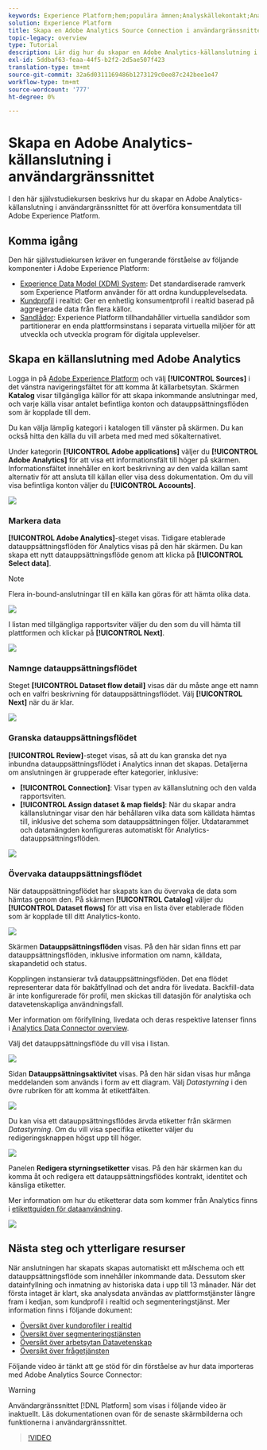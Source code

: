 ```yaml
---
keywords: Experience Platform;hem;populära ämnen;Analyskällekontakt;Analyskontakt;Analyskälla;Analytics
solution: Experience Platform
title: Skapa en Adobe Analytics Source Connection i användargränssnittet
topic-legacy: overview
type: Tutorial
description: Lär dig hur du skapar en Adobe Analytics-källanslutning i användargränssnittet för att överföra konsumentdata till Adobe Experience Platform.
exl-id: 5ddbaf63-feaa-44f5-b2f2-2d5ae507f423
translation-type: tm+mt
source-git-commit: 32a6d0311169486b1273129c0ee87c242bee1e47
workflow-type: tm+mt
source-wordcount: '777'
ht-degree: 0%

---
```


# Skapa en Adobe Analytics-källanslutning i användargränssnittet

I den här självstudiekursen beskrivs hur du skapar en Adobe Analytics-källanslutning i användargränssnittet för att överföra konsumentdata till Adobe Experience Platform.

## Komma igång

Den här självstudiekursen kräver en fungerande förståelse av följande komponenter i Adobe Experience Platform:

* [Experience Data Model (XDM) System](../../../../../xdm/home.md): Det standardiserade ramverk som Experience Platform använder för att ordna kundupplevelsedata.
* [Kundprofil](../../../../../profile/home.md) i realtid: Ger en enhetlig konsumentprofil i realtid baserad på aggregerade data från flera källor.
* [Sandlådor](../../../../../sandboxes/home.md): Experience Platform tillhandahåller virtuella sandlådor som partitionerar en enda plattformsinstans i separata virtuella miljöer för att utveckla och utveckla program för digitala upplevelser.

## Skapa en källanslutning med Adobe Analytics

Logga in på [Adobe Experience Platform](https://platform.adobe.com) och välj **[!UICONTROL Sources]** i det vänstra navigeringsfältet för att komma åt källarbetsytan. Skärmen **Katalog** visar tillgängliga källor för att skapa inkommande anslutningar med, och varje källa visar antalet befintliga konton och datauppsättningsflöden som är kopplade till dem.

Du kan välja lämplig kategori i katalogen till vänster på skärmen. Du kan också hitta den källa du vill arbeta med med med sökalternativet.

Under kategorin **[!UICONTROL Adobe applications]** väljer du **[!UICONTROL Adobe Analytics]** för att visa ett informationsfält till höger på skärmen. Informationsfältet innehåller en kort beskrivning av den valda källan samt alternativ för att ansluta till källan eller visa dess dokumentation. Om du vill visa befintliga konton väljer du **[!UICONTROL Accounts]**.

![](../../../../images/tutorials/create/analytics/catalog.png)

### Markera data

**[!UICONTROL Adobe Analytics]**-steget visas. Tidigare etablerade datauppsättningsflöden för Analytics visas på den här skärmen. Du kan skapa ett nytt datauppsättningsflöde genom att klicka på **[!UICONTROL Select data]**.

>[!NOTE]
>
>Flera in-bound-anslutningar till en källa kan göras för att hämta olika data.

![](../../../../images/tutorials/create/analytics/dataset-flows.png)

<!---Analytics report suites can be configured for one sandbox at a time. To import the same report suite into a different sandbox, the dataset flow will have to be deleted and instantiated again via configuration for a different sandbox.--->

I listan med tillgängliga rapportsviter väljer du den som du vill hämta till plattformen och klickar på **[!UICONTROL Next]**.

![](../../../../images/tutorials/create/analytics/select-data.png)

### Namnge datauppsättningsflödet

Steget **[!UICONTROL Dataset flow detail]** visas där du måste ange ett namn och en valfri beskrivning för datauppsättningsflödet. Välj **[!UICONTROL Next]** när du är klar.

![](../../../../images/tutorials/create/analytics/dataset-flow-detail.png)

### Granska datauppsättningsflödet

**[!UICONTROL Review]**-steget visas, så att du kan granska det nya inbundna datauppsättningsflödet i Analytics innan det skapas. Detaljerna om anslutningen är grupperade efter kategorier, inklusive:

* **[!UICONTROL Connection]**: Visar typen av källanslutning och den valda rapportsviten.
* **[!UICONTROL Assign dataset & map fields]**: När du skapar andra källanslutningar visar den här behållaren vilka data som källdata hämtas till, inklusive det schema som datauppsättningen följer. Utdatarammet och datamängden konfigureras automatiskt för Analytics-datauppsättningsflöden.

![](../../../../images/tutorials/create/analytics/review.png)

### Övervaka datauppsättningsflödet

När datauppsättningsflödet har skapats kan du övervaka de data som hämtas genom den. På skärmen **[!UICONTROL Catalog]** väljer du **[!UICONTROL Dataset flows]** för att visa en lista över etablerade flöden som är kopplade till ditt Analytics-konto.

![](../../../../images/tutorials/create/analytics/catalog-dataset-flows.png)

Skärmen **Datauppsättningsflöden** visas. På den här sidan finns ett par datauppsättningsflöden, inklusive information om namn, källdata, skapandetid och status.

Kopplingen instansierar två datauppsättningsflöden. Det ena flödet representerar data för bakåtfyllnad och det andra för livedata. Backfill-data är inte konfigurerade för profil, men skickas till datasjön för analytiska och datavetenskapliga användningsfall.

Mer information om förifyllning, livedata och deras respektive latenser finns i [Analytics Data Connector overview](../../../../connectors/adobe-applications/analytics.md).

Välj det datauppsättningsflöde du vill visa i listan.

![](../../../../images/tutorials/create/analytics/backfill.png)

Sidan **Datauppsättningsaktivitet** visas. På den här sidan visas hur många meddelanden som används i form av ett diagram. Välj *Datastyrning* i den övre rubriken för att komma åt etikettfälten.

![](../../../../images/tutorials/create/analytics/batches.png)

Du kan visa ett datauppsättningsflödes ärvda etiketter från skärmen *Datastyrning*. Om du vill visa specifika etiketter väljer du redigeringsknappen högst upp till höger.

![](../../../../images/tutorials/create/analytics/data-gov.png)

Panelen **Redigera styrningsetiketter** visas. På den här skärmen kan du komma åt och redigera ett datauppsättningsflödes kontrakt, identitet och känsliga etiketter.

Mer information om hur du etiketterar data som kommer från Analytics finns i [etikettguiden för dataanvändning](../../../../../data-governance/labels/user-guide.md).

![](../../../../images/tutorials/create/analytics/labels.png)

## Nästa steg och ytterligare resurser

När anslutningen har skapats skapas automatiskt ett målschema och ett datauppsättningsflöde som innehåller inkommande data. Dessutom sker datainfyllning och inmatning av historiska data i upp till 13 månader. När det första intaget är klart, ska analysdata användas av plattformstjänster längre fram i kedjan, som kundprofil i realtid och segmenteringstjänst. Mer information finns i följande dokument:

* [Översikt över kundprofiler i realtid](../../../../../profile/home.md)
* [Översikt över segmenteringstjänsten](../../../../../segmentation/home.md)
* [Översikt över arbetsytan Datavetenskap](../../../../../data-science-workspace/home.md)
* [Översikt över frågetjänsten](../../../../../query-service/home.md)

Följande video är tänkt att ge stöd för din förståelse av hur data importeras med Adobe Analytics Source Connector:

>[!WARNING]
>
> Användargränssnittet [!DNL Platform] som visas i följande video är inaktuellt. Läs dokumentationen ovan för de senaste skärmbilderna och funktionerna i användargränssnittet.

>[!VIDEO](https://video.tv.adobe.com/v/29687?quality=12&learn=on)
